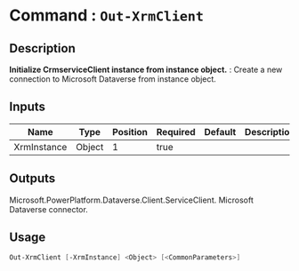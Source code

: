 # Command : `Out-XrmClient` 

## Description

**Initialize CrmserviceClient instance from instance object.** : Create a new connection to Microsoft Dataverse from instance object.

## Inputs

Name|Type|Position|Required|Default|Description
----|----|--------|--------|-------|-----------
XrmInstance|Object|1|true||

## Outputs
Microsoft.PowerPlatform.Dataverse.Client.ServiceClient. Microsoft Dataverse connector.

## Usage

```Powershell 
Out-XrmClient [-XrmInstance] <Object> [<CommonParameters>]
``` 


